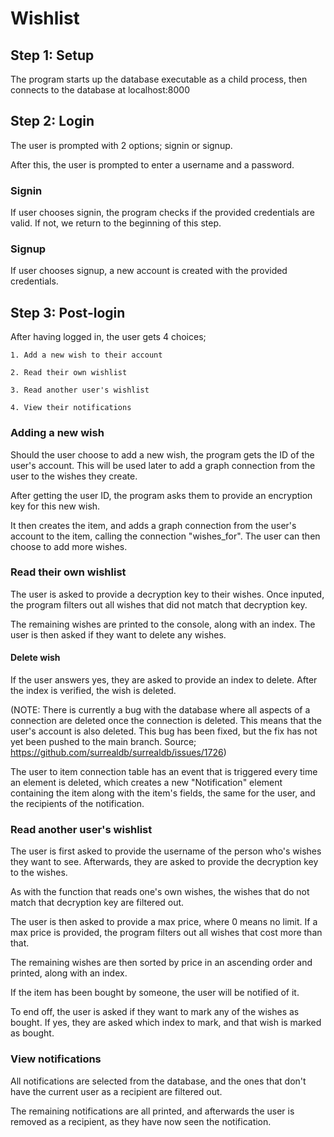 # Wishlist

## Step 1: Setup

The program starts up the database executable as a child process, then connects to the database at localhost:8000

## Step 2: Login

The user is prompted with 2 options; signin or signup.

After this, the user is prompted to enter a username and a password.

### Signin

If user chooses signin, the program checks if the provided credentials are valid. If not, we return to the beginning of this step.

### Signup

If user chooses signup, a new account is created with the provided credentials.

## Step 3: Post-login

After having logged in, the user gets 4 choices;

    1. Add a new wish to their account

    2. Read their own wishlist

    3. Read another user's wishlist

    4. View their notifications

### Adding a new wish

Should the user choose to add a new wish, the program gets the ID of the user's account. This will be used later to add a graph connection from the user to the wishes they create.

After getting the user ID, the program asks them to provide an encryption key for this new wish.

It then creates the item, and adds a graph connection from the user's account to the item, calling the connection "wishes_for". The user can then choose to add more wishes.

### Read their own wishlist

The user is asked to provide a decryption key to their wishes. Once inputed, the program filters out all wishes that did not match that decryption key.

The remaining wishes are printed to the console, along with an index. The user is then asked if they want to delete any wishes.

#### Delete wish

If the user answers yes, they are asked to provide an index to delete. After the index is verified, the wish is deleted.

(NOTE: There is currently a bug with the database where all aspects of a connection are deleted once the connection is deleted. This means that the user's account is also deleted. This bug has been fixed, but the fix has not yet been pushed to the main branch. Source; https://github.com/surrealdb/surrealdb/issues/1726)

The user to item connection table has an event that is triggered every time an element is deleted, which creates a new "Notification" element containing the item along with the item's fields, the same for the user, and the recipients of the notification.

### Read another user's wishlist

The user is first asked to provide the username of the person who's wishes they want to see. Afterwards, they are asked to provide the decryption key to the wishes.

As with the function that reads one's own wishes, the wishes that do not match that decryption key are filtered out.

The user is then asked to provide a max price, where 0 means no limit. If a max price is provided, the program filters out all wishes that cost more than that.

The remaining wishes are then sorted by price in an ascending order and printed, along with an index.

If the item has been bought by someone, the user will be notified of it.

To end off, the user is asked if they want to mark any of the wishes as bought. If yes, they are asked which index to mark, and that wish is marked as bought.

### View notifications

All notifications are selected from the database, and the ones that don't have the current user as a recipient are filtered out.

The remaining notifications are all printed, and afterwards the user is removed as a recipient, as they have now seen the notification.
